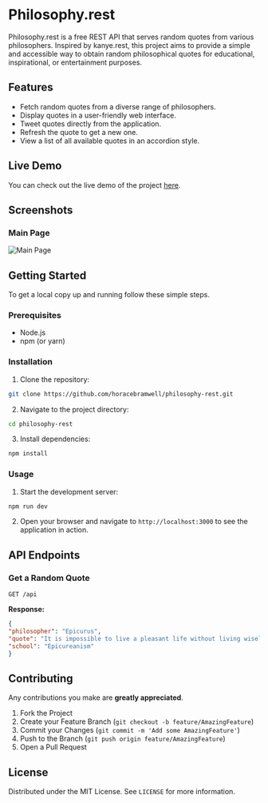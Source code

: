 # Philosophy.rest

Philosophy.rest is a free REST API that serves random quotes from various philosophers. Inspired by kanye.rest, this project aims to provide a simple and accessible way to obtain random philosophical quotes for educational, inspirational, or entertainment purposes.

## Features

- Fetch random quotes from a diverse range of philosophers.
- Display quotes in a user-friendly web interface.
- Tweet quotes directly from the application.
- Refresh the quote to get a new one.
- View a list of all available quotes in an accordion style.

## Live Demo

You can check out the live demo of the project [here](https://philosophy.rest).

## Screenshots

### Main Page

![Main Page](https://philosophy.rest/screenshot.png)


## Getting Started

To get a local copy up and running follow these simple steps.

### Prerequisites

- Node.js
- npm (or yarn)

### Installation

1. Clone the repository:

```bash
git clone https://github.com/horacebramwell/philosophy-rest.git
```

2. Navigate to the project directory:

```bash
cd philosophy-rest
```

3. Install dependencies:

```bash
npm install
```

### Usage

1. Start the development server:

```bash
npm run dev
```

2. Open your browser and navigate to `http://localhost:3000` to see the application in action.

## API Endpoints

### Get a Random Quote

```http
GET /api
```

**Response:**

```json
{
"philosopher": "Epicurus",
"quote": "It is impossible to live a pleasant life without living wisely and well and justly, and it is impossible to live wisely and well and justly without living a pleasant life.",
"school": "Epicureanism"
}
```


## Contributing

Any contributions you make are **greatly appreciated**.

1. Fork the Project
2. Create your Feature Branch (`git checkout -b feature/AmazingFeature`)
3. Commit your Changes (`git commit -m 'Add some AmazingFeature'`)
4. Push to the Branch (`git push origin feature/AmazingFeature`)
5. Open a Pull Request

## License

Distributed under the MIT License. See `LICENSE` for more information.


